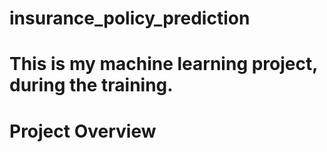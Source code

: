 # insurance_policy_prediction
# This is my machine learning project, during the training.
# Project Overview
